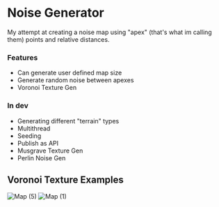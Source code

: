 # Noise Generator
My attempt at creating a noise map using "apex" (that's what im calling them) points and relative distances.

### Features
- Can generate user defined map size
- Generate random noise between apexes
- Voronoi Texture Gen

### In dev
- Generating different "terrain" types
- Multithread
- Seeding
- Publish as API
- Musgrave Texture Gen
- Perlin Noise Gen


## Voronoi Texture Examples
![Map (5)](https://user-images.githubusercontent.com/11511200/224905470-8d2a489a-cc0d-4c5f-9eab-fd8958d54fe3.png)
![Map (1)](https://user-images.githubusercontent.com/11511200/224905539-88b71cf0-8e0f-4854-9ff8-5ebff56a6b46.png)
